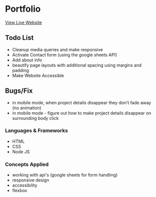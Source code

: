 # Portfolio

[View Live Website](https://daverich.dev)

## Todo List


- Cleanup media queries and make responsive
- Activate Contact form (using the google sheets API)
- Add about info
- beautify page layouts with additional spacing using margins and padding
- Make Website Accessible

## Bugs/Fix

- in mobile mode, when project details disappear they don't fade away (no animation)
- in mobile mode - figure out how to make project details disappear on surrounding body click

### Languages & Frameworks

- HTML
- CSS
- Node JS

### Concepts Applied

- working with api's (google sheets for form handling)
- responsive design
- accessibility
- flexbox